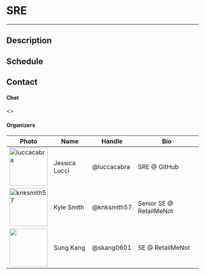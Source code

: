 # SRE
___
## Description

## Schedule

## Contact
#### Chat
<>
#### Organizers
| Photo | Name | Handle | Bio |
| ----- | ---- | ------ | --- |
| <img src="https://avatars0.githubusercontent.com/u/1678823?s=460&v=4" width="100" height="100" alt="luccacabra"> | Jessica Lucci | @luccacabra | SRE @ GitHub |
| <img src="https://avatars0.githubusercontent.com/u/796851?s=460&v=4" width="100" height="100" alt="knksmith57"/> | Kyle Smith | @knksmith57 | Senior SE @ RetailMeNot |
| <img src="https://scontent-dfw5-1.xx.fbcdn.net/v/t31.0-8/13316837_281513105525513_1701320456255089708_o.jpg?oh=57badec2c87b86404ea29d0d4b530ad4&oe=5B42D677" width="100px"> | Sung Kang | @skang0601 | SE @ RetailMeNot |
